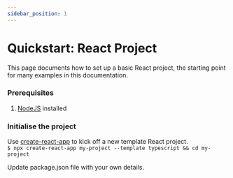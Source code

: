 ```yaml
---
sidebar_position: 1
---
```


# Quickstart: React Project
This page documents how to set up a basic React project, the starting point for many examples in this documentation.

### Prerequisites
1. [NodeJS](https://nodejs.org/en/) installed


### Initialise the project
Use [create-react-app](https://reactjs.org/docs/create-a-new-react-app.html#create-react-app) to kick off a new template React project.  
`$ npx create-react-app my-project --template typescript && cd my-project`  

Update package.json file with your own details. 